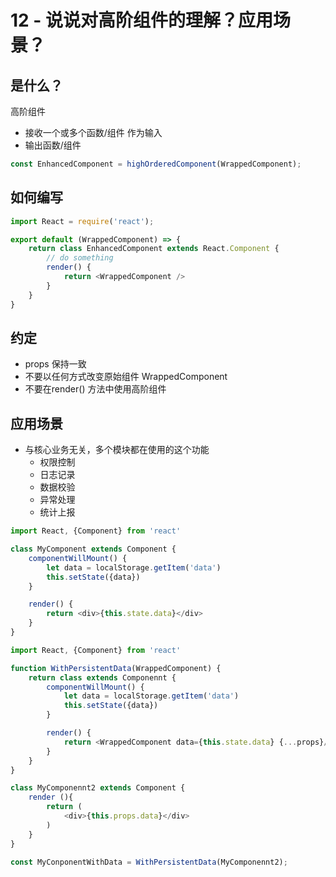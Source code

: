 # 12 - 说说对高阶组件的理解？应用场景？

##  是什么？

高阶组件

- 接收一个或多个函数/组件 作为输入
- 输出函数/组件 

```javascript
const EnhancedComponent = highOrderedComponent(WrappedComponent);
```

## 如何编写

```javascript
import React = require('react');

export default (WrappedComponent) => {
    return class EnhancedComponent extends React.Component {
        // do something
        render() {
            return <WrappedComponent />
        }
    }
}
```

## 约定

- props 保持一致
- 不要以任何方式改变原始组件 WrappedComponent
- 不要在render() 方法中使用高阶组件

## 应用场景

- 与核心业务无关，多个模块都在使用的这个功能
  - 权限控制
  - 日志记录
  - 数据校验
  - 异常处理
  - 统计上报

```javascript
import React, {Component} from 'react'

class MyComponent extends Component {
    componentWillMount() {
        let data = localStorage.getItem('data')
        this.setState({data})
    }

    render() {
        return <div>{this.state.data}</div>
    }
}
```

```javascript
import React, {Component} from 'react'

function WithPersistentData(WrappedComponent) {
    return class extends Componennt {
        componentWillMount() {
            let data = localStorage.getItem('data')
            this.setState({data})
        }

        render() {
            return <WrappedComponent data={this.state.data} {...props}/>
        }
    }
}

class MyComponennt2 extends Component {
    render (){
        return (
            <div>{this.props.data}</div>
        )
    }
}

const MyConponentWithData = WithPersistentData(MyComponennt2);
```